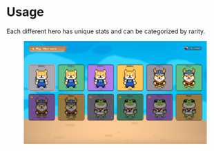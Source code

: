 # Usage

Each different hero has unique stats and can be categorized by rarity.

<figure><img src="../../.gitbook/assets/image (10) (1).png" alt=""><figcaption></figcaption></figure>
